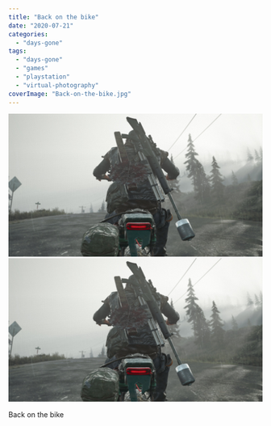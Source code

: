 ```yaml
---
title: "Back on the bike"
date: "2020-07-21"
categories: 
  - "days-gone"
tags: 
  - "days-gone"
  - "games"
  - "playstation"
  - "virtual-photography"
coverImage: "Back-on-the-bike.jpg"
---
```


[![](images/Back-on-the-bike.jpg)](images/Back-on-the-bike.jpg)
[![](images/Back-on-the-bike.jpg)](images/Back-on-the-bike.jpg)

Back on the bike
